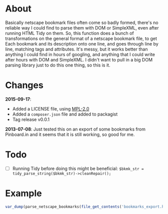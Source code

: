 # About

Basically netscape bookmark files often come so badly formed, there's
no reliable way I could find to parse them with DOM or SimpleXML,
even after running HTML Tidy on them. So, this function does a bunch of
transformations on the general format of a netscape bookmark file, to get
Each bookmark and its description onto one line, and goes through line by
line, matching tags and attributes. It's messy, but it works better than
anything I could find in hours of googling, and anything that I could
write after hours with DOM and SimpleXML. I didn't want to pull in a big
DOM parsing library just to do this one thing, so this is it.

# Changes

**2015-09-17**:
- Added a LICENSE file, using [MPL-2.0](https://tldrlegal.com/license/mozilla-public-license-2.0-%28mpl-2%29)
- Added a `composer.json` file and added to packagist
- Tag release v0.0.1

**2013-07-08**:
Just tested this on an export of some bookmarks from Pinboard.in
and it seems that it is still working, so good for me.

# Todo

- [ ] Running Tidy before doing this might be beneficial: `$bkmk_str = tidy_parse_string($bkmk_str)->cleanRepair();`

# Example

```php
var_dump(parse_netscape_bookmarks(file_get_contents('bookmarks_export.htm')));
```

